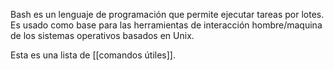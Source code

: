 Bash es un lenguaje de programación que permite ejecutar tareas por lotes.
Es usado como base para las herramientas de interacción hombre/maquina de los sistemas operativos basados en Unix.

Esta es una lista de [[comandos útiles]].